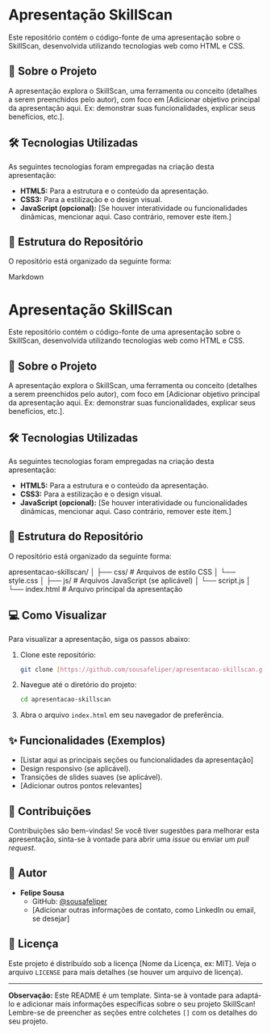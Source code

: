 # Apresentação SkillScan

Este repositório contém o código-fonte de uma apresentação sobre o SkillScan, desenvolvida utilizando tecnologias web como HTML e CSS.

## 🚀 Sobre o Projeto

A apresentação explora o SkillScan, uma ferramenta ou conceito (detalhes a serem preenchidos pelo autor), com foco em [Adicionar objetivo principal da apresentação aqui. Ex: demonstrar suas funcionalidades, explicar seus benefícios, etc.].

## 🛠️ Tecnologias Utilizadas

As seguintes tecnologias foram empregadas na criação desta apresentação:

* **HTML5:** Para a estrutura e o conteúdo da apresentação.
* **CSS3:** Para a estilização e o design visual.
* **JavaScript (opcional):** [Se houver interatividade ou funcionalidades dinâmicas, mencionar aqui. Caso contrário, remover este item.]

## 📁 Estrutura do Repositório

O repositório está organizado da seguinte forma:

Markdown

# Apresentação SkillScan

Este repositório contém o código-fonte de uma apresentação sobre o SkillScan, desenvolvida utilizando tecnologias web como HTML e CSS.

## 🚀 Sobre o Projeto

A apresentação explora o SkillScan, uma ferramenta ou conceito (detalhes a serem preenchidos pelo autor), com foco em [Adicionar objetivo principal da apresentação aqui. Ex: demonstrar suas funcionalidades, explicar seus benefícios, etc.].

## 🛠️ Tecnologias Utilizadas

As seguintes tecnologias foram empregadas na criação desta apresentação:

* **HTML5:** Para a estrutura e o conteúdo da apresentação.
* **CSS3:** Para a estilização e o design visual.
* **JavaScript (opcional):** [Se houver interatividade ou funcionalidades dinâmicas, mencionar aqui. Caso contrário, remover este item.]

## 📁 Estrutura do Repositório

O repositório está organizado da seguinte forma:

apresentacao-skillscan/
│
├── css/ # Arquivos de estilo CSS
│   └── style.css
│
├── js/  # Arquivos JavaScript (se aplicável)
│   └── script.js
│
└── index.html # Arquivo principal da apresentação

## 💻 Como Visualizar

Para visualizar a apresentação, siga os passos abaixo:

1.  Clone este repositório:
    ```bash
    git clone [https://github.com/sousafeliper/apresentacao-skillscan.git](https://github.com/sousafeliper/apresentacao-skillscan.git)
    ```
2.  Navegue até o diretório do projeto:
    ```bash
    cd apresentacao-skillscan
    ```
3.  Abra o arquivo `index.html` em seu navegador de preferência.

## ✨ Funcionalidades (Exemplos)

* [Listar aqui as principais seções ou funcionalidades da apresentação]
* Design responsivo (se aplicável).
* Transições de slides suaves (se aplicável).
* [Adicionar outros pontos relevantes]

## 🤝 Contribuições

Contribuições são bem-vindas! Se você tiver sugestões para melhorar esta apresentação, sinta-se à vontade para abrir uma *issue* ou enviar um *pull request*.

## 👤 Autor

* **Felipe Sousa**
    * GitHub: [@sousafeliper](https://github.com/sousafeliper)
    * [Adicionar outras informações de contato, como LinkedIn ou email, se desejar]

## 📝 Licença

Este projeto é distribuído sob a licença [Nome da Licença, ex: MIT]. Veja o arquivo `LICENSE` para mais detalhes (se houver um arquivo de licença).

---

**Observação:** Este README é um template. Sinta-se à vontade para adaptá-lo e adicionar mais informações específicas sobre o seu projeto SkillScan! Lembre-se de preencher as seções entre colchetes `[]` com os detalhes do seu projeto.
